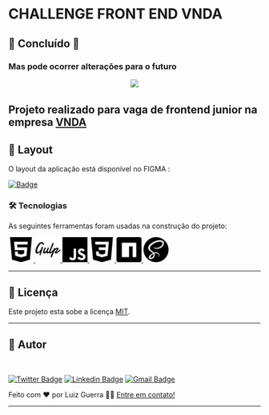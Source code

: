 
#  CHALLENGE FRONT END VNDA

## 🚧  Concluído  🚧
### Mas pode ocorrer alterações para o futuro


<p align="center">

  <img src="./assets/site_vnda.gif" width="600px">
</p>

## Projeto realizado para vaga de frontend junior na empresa <a href="https://www.vnda.com.br/"> VNDA </a>

## 🎨 Layout

O layout da aplicação está disponível no FIGMA :

<a href="https://www.figma.com/file/aq66jgeCS4ojlYpcVDXCAN/Untitled?node-id=0%3A1"> 

![Badge](https://img.shields.io/badge/Layout_figma--%237159c1?style=for-the-badge&logo=ghost)
</a>





### 🛠 Tecnologias


As seguintes ferramentas foram usadas na construção do projeto:

[ <img src="./assets/html5.svg" alt="HTML5" width="50px"> ](https://www.w3schools.com/html/)
[ <img src="./assets/gulp.svg" alt="gulp" width="50px"> ](https://sass-lang.com/documentation/syntax)
[ <img src="./assets/javascript.svg" alt="javascript" width="50px"> ](https://developer.mozilla.org/pt-BR/docs/Web/JavaScript/Guide)
[ <img src="./assets/css3.svg" alt="css3" width="50px"> ](https://developer.mozilla.org/pt-BR/docs/Web/CSS)
[ <img src="./assets/npm.svg" alt="npm" width="50px"> ](https://www.npmjs.com/package/gulp)
[ <img src="./assets/sass.svg" alt="sass" width="50px"> ](https://www.npmjs.com/package/gulp)


<hr>

## 📝 Licença

Este projeto esta sobe a licença [MIT](./LICENSE).

<hr>

## 🦸 Autor



 <img style="border-radius: 50%;" src="https://avatars.githubusercontent.com/u/68678813?v=4" width="200px;" alt=""/>

[![Twitter Badge](https://img.shields.io/badge/-@LuizGuerrra-1ca0f1?style=flat-square&labelColor=1ca0f1&logo=twitter&logoColor=white&link=https://twitter.com/LuizGuerrra)](https://twitter.com/LuizGuerrra) [![Linkedin Badge](https://img.shields.io/badge/-Luiz_Guerra-blue?style=flat-square&logo=Linkedin&logoColor=white&link=https://www.linkedin.com/in/luiz-guerra//)](https://www.linkedin.com/in/luiz-guerra/) 
[![Gmail Badge](https://img.shields.io/badge/-luizhc.guerra@gmail.com-c14438?style=flat-square&logo=Gmail&logoColor=white&link=mailto:luizhc.guerra@gmail.com)](mailto:luizhc.guerra@gmail.com)

Feito com ❤️ por Luiz Guerra 👋🏽 [Entre em contato!](https://www.linkedin.com/in/luiz-guerra/)



---

